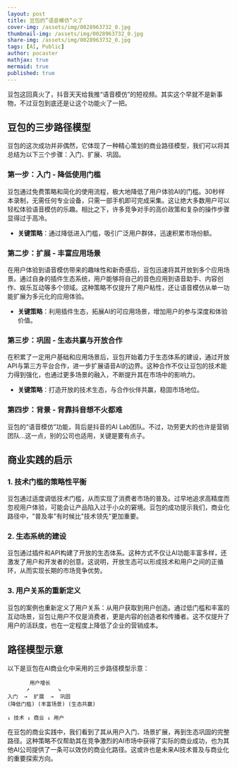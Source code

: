 ```yaml
---
layout: post
title: 豆包的”语音模仿“火了
cover-img: /assets/img/0028963732_0.jpg
thumbnail-img: /assets/img/0028963732_0.jpg
share-img: /assets/img/0028963732_0.jpg
tags: [AI, Public]
author: pocaster
mathjax: true
mermaid: true 
published: true
---
```


豆包这回真火了，抖音天天给我推“语音模仿”的短视频。其实这个早就不是新事物，不过豆包到底还是让这个功能火了一把。

## 豆包的三步路径模型

豆包的这次成功并非偶然，它体现了一种精心策划的商业路径模型，我们可以将其总结为以下三个步骤：入门、扩展、巩固。

### 第一步：入门 - 降低使用门槛

豆包通过免费策略和简化的使用流程，极大地降低了用户体验AI的门槛。30秒样本录制，无需任何专业设备，只需一部手机即可完成采集。这让绝大多数用户可以轻松体验语音模仿的乐趣。相比之下，许多竞争对手的高价政策和复杂的操作步骤显得过于高冷。

- **关键策略**：通过降低进入门槛，吸引广泛用户群体，迅速积累市场份额。

### 第二步：扩展 - 丰富应用场景

在用户体验到语音模仿带来的趣味性和新奇感后，豆包迅速将其开放到多个应用场景。通过自身的插件生态系统，用户能够将自己的音色应用到语音助手、内容创作、娱乐互动等多个领域。这种策略不仅提升了用户粘性，还让语音模仿从单一功能扩展为多元化的应用体验。

- **关键策略**：利用插件生态，拓展AI的可应用场景，增加用户的参与深度和体验价值。

### 第三步：巩固 - 生态共赢与开放合作

在积累了一定用户基础和应用场景后，豆包开始着力于生态体系的建设，通过开放API与第三方平台合作，进一步扩展语音AI的边界。这种合作不仅让豆包的技术能力得到强化，也通过更多场景的融入，不断提升其在市场中的影响力。

- **关键策略**：打造开放的技术生态，与合作伙伴共赢，稳固市场地位。

### 第四步：背景 - 背靠抖音想不火都难

豆包的“语音模仿”功能，背后是抖音的AI Lab团队。不过，功劳更大的也许是营销团队...这一点，别的公司也适用，关键是要有点子。

## 商业实践的启示

### 1. 技术门槛的策略性平衡

豆包通过适度调低技术门槛，从而实现了消费者市场的普及。过早地追求高精度而忽视用户体验，可能会让产品陷入过于小众的窘境。豆包的成功提示我们，商业化路径中，"普及率"有时候比"技术领先"更加重要。

### 2. 生态系统的建设

豆包通过插件和API构建了开放的生态体系。这种方式不仅让AI功能丰富多样，还激发了用户和开发者的创意。这说明，开放生态可以形成技术和用户之间的正循环，从而实现长期的市场竞争优势。

### 3. 用户关系的重新定义

豆包的案例也重新定义了用户关系：从用户获取到用户创造。通过低门槛和丰富的互动场景，豆包让用户不仅是消费者，更是内容的创造者和传播者。这不仅提升了用户的活跃度，也在一定程度上降低了企业的营销成本。

## 路径模型示意

以下是豆包在AI商业化中采用的三步路径模型示意：

```
       用户增长
      ↗         ↘
入门  →  扩展  →  巩固
(降低门槛) (丰富场景) (生态共赢)

↓ 技术 ↓ 商业 ↓ 用户
```

在豆包的商业实践中，我们看到了其从用户入门、场景扩展，再到生态巩固的完整路径。这种策略不仅帮助其在竞争激烈的AI市场中获得了实际的商业成功，也为其他AI公司提供了一条可以效仿的商业化路径。这或许也是未来AI技术普及与商业化的重要探索方向。